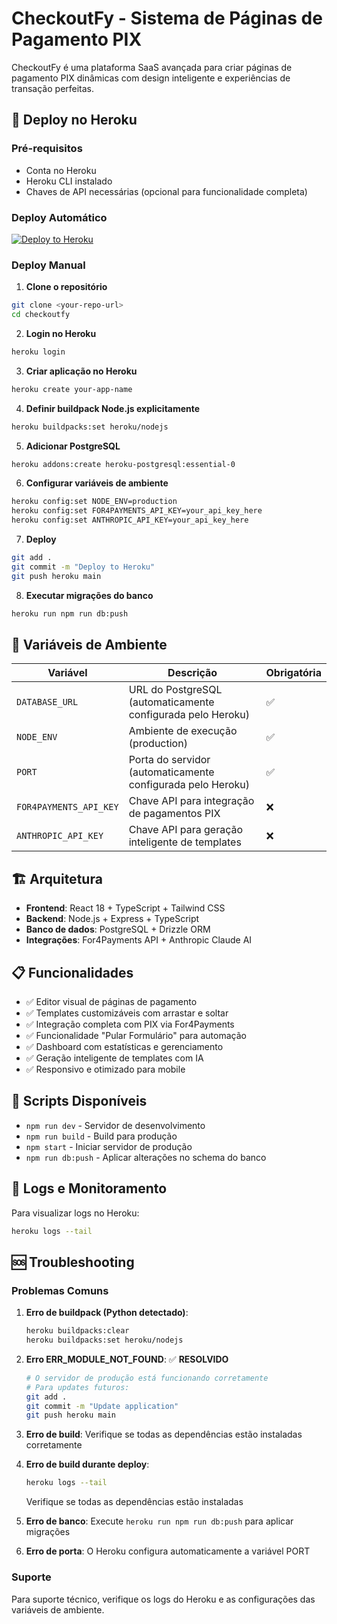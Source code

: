 # CheckoutFy - Sistema de Páginas de Pagamento PIX

CheckoutFy é uma plataforma SaaS avançada para criar páginas de pagamento PIX dinâmicas com design inteligente e experiências de transação perfeitas.

## 🚀 Deploy no Heroku

### Pré-requisitos
- Conta no Heroku
- Heroku CLI instalado
- Chaves de API necessárias (opcional para funcionalidade completa)

### Deploy Automático
[![Deploy to Heroku](https://www.herokucdn.com/deploy/button.svg)](https://heroku.com/deploy)

### Deploy Manual

1. **Clone o repositório**
```bash
git clone <your-repo-url>
cd checkoutfy
```

2. **Login no Heroku**
```bash
heroku login
```

3. **Criar aplicação no Heroku**
```bash
heroku create your-app-name
```

4. **Definir buildpack Node.js explicitamente**
```bash
heroku buildpacks:set heroku/nodejs
```

5. **Adicionar PostgreSQL**
```bash
heroku addons:create heroku-postgresql:essential-0
```

6. **Configurar variáveis de ambiente**
```bash
heroku config:set NODE_ENV=production
heroku config:set FOR4PAYMENTS_API_KEY=your_api_key_here
heroku config:set ANTHROPIC_API_KEY=your_api_key_here
```

7. **Deploy**
```bash
git add .
git commit -m "Deploy to Heroku"
git push heroku main
```

8. **Executar migrações do banco**
```bash
heroku run npm run db:push
```

## 🔧 Variáveis de Ambiente

| Variável | Descrição | Obrigatória |
|----------|-----------|-------------|
| `DATABASE_URL` | URL do PostgreSQL (automaticamente configurada pelo Heroku) | ✅ |
| `NODE_ENV` | Ambiente de execução (production) | ✅ |
| `PORT` | Porta do servidor (automaticamente configurada pelo Heroku) | ✅ |
| `FOR4PAYMENTS_API_KEY` | Chave API para integração de pagamentos PIX | ❌ |
| `ANTHROPIC_API_KEY` | Chave API para geração inteligente de templates | ❌ |

## 🏗️ Arquitetura

- **Frontend**: React 18 + TypeScript + Tailwind CSS
- **Backend**: Node.js + Express + TypeScript
- **Banco de dados**: PostgreSQL + Drizzle ORM
- **Integrações**: For4Payments API + Anthropic Claude AI

## 📋 Funcionalidades

- ✅ Editor visual de páginas de pagamento
- ✅ Templates customizáveis com arrastar e soltar
- ✅ Integração completa com PIX via For4Payments
- ✅ Funcionalidade "Pular Formulário" para automação
- ✅ Dashboard com estatísticas e gerenciamento
- ✅ Geração inteligente de templates com IA
- ✅ Responsivo e otimizado para mobile

## 🔄 Scripts Disponíveis

- `npm run dev` - Servidor de desenvolvimento
- `npm run build` - Build para produção
- `npm start` - Iniciar servidor de produção
- `npm run db:push` - Aplicar alterações no schema do banco

## 📝 Logs e Monitoramento

Para visualizar logs no Heroku:
```bash
heroku logs --tail
```

## 🆘 Troubleshooting

### Problemas Comuns

1. **Erro de buildpack (Python detectado)**: 
   ```bash
   heroku buildpacks:clear
   heroku buildpacks:set heroku/nodejs
   ```

2. **Erro ERR_MODULE_NOT_FOUND**: ✅ **RESOLVIDO**
   ```bash
   # O servidor de produção está funcionando corretamente
   # Para updates futuros:
   git add .
   git commit -m "Update application"
   git push heroku main
   ```

2. **Erro de build**: Verifique se todas as dependências estão instaladas corretamente

3. **Erro de build durante deploy**: 
   ```bash
   heroku logs --tail
   ```
   Verifique se todas as dependências estão instaladas

4. **Erro de banco**: Execute `heroku run npm run db:push` para aplicar migrações

5. **Erro de porta**: O Heroku configura automaticamente a variável PORT

### Suporte

Para suporte técnico, verifique os logs do Heroku e as configurações das variáveis de ambiente.